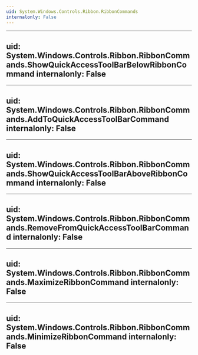 ```yaml
---
uid: System.Windows.Controls.Ribbon.RibbonCommands
internalonly: False
---
```


---
uid: System.Windows.Controls.Ribbon.RibbonCommands.ShowQuickAccessToolBarBelowRibbonCommand
internalonly: False
---

---
uid: System.Windows.Controls.Ribbon.RibbonCommands.AddToQuickAccessToolBarCommand
internalonly: False
---

---
uid: System.Windows.Controls.Ribbon.RibbonCommands.ShowQuickAccessToolBarAboveRibbonCommand
internalonly: False
---

---
uid: System.Windows.Controls.Ribbon.RibbonCommands.RemoveFromQuickAccessToolBarCommand
internalonly: False
---

---
uid: System.Windows.Controls.Ribbon.RibbonCommands.MaximizeRibbonCommand
internalonly: False
---

---
uid: System.Windows.Controls.Ribbon.RibbonCommands.MinimizeRibbonCommand
internalonly: False
---
